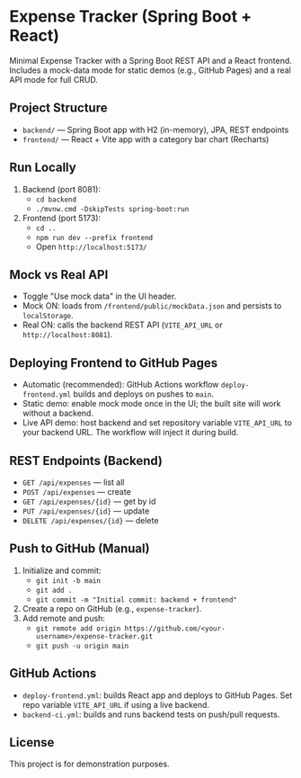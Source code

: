 # Expense Tracker (Spring Boot + React)

Minimal Expense Tracker with a Spring Boot REST API and a React frontend. Includes a mock-data mode for static demos (e.g., GitHub Pages) and a real API mode for full CRUD.

## Project Structure
- `backend/` — Spring Boot app with H2 (in-memory), JPA, REST endpoints
- `frontend/` — React + Vite app with a category bar chart (Recharts)

## Run Locally
1. Backend (port 8081):
   - `cd backend`
   - `./mvnw.cmd -DskipTests spring-boot:run`
2. Frontend (port 5173):
   - `cd ..`
   - `npm run dev --prefix frontend`
   - Open `http://localhost:5173/`

## Mock vs Real API
- Toggle "Use mock data" in the UI header.
- Mock ON: loads from `/frontend/public/mockData.json` and persists to `localStorage`.
- Real ON: calls the backend REST API (`VITE_API_URL` or `http://localhost:8081`).

## Deploying Frontend to GitHub Pages
- Automatic (recommended): GitHub Actions workflow `deploy-frontend.yml` builds and deploys on pushes to `main`.
- Static demo: enable mock mode once in the UI; the built site will work without a backend.
- Live API demo: host backend and set repository variable `VITE_API_URL` to your backend URL. The workflow will inject it during build.

## REST Endpoints (Backend)
- `GET /api/expenses` — list all
- `POST /api/expenses` — create
- `GET /api/expenses/{id}` — get by id
- `PUT /api/expenses/{id}` — update
- `DELETE /api/expenses/{id}` — delete

## Push to GitHub (Manual)
1. Initialize and commit:
   - `git init -b main`
   - `git add .`
   - `git commit -m "Initial commit: backend + frontend"`
2. Create a repo on GitHub (e.g., `expense-tracker`).
3. Add remote and push:
   - `git remote add origin https://github.com/<your-username>/expense-tracker.git`
   - `git push -u origin main`

## GitHub Actions
- `deploy-frontend.yml`: builds React app and deploys to GitHub Pages. Set repo variable `VITE_API_URL` if using a live backend.
- `backend-ci.yml`: builds and runs backend tests on push/pull requests.

## License
This project is for demonstration purposes.